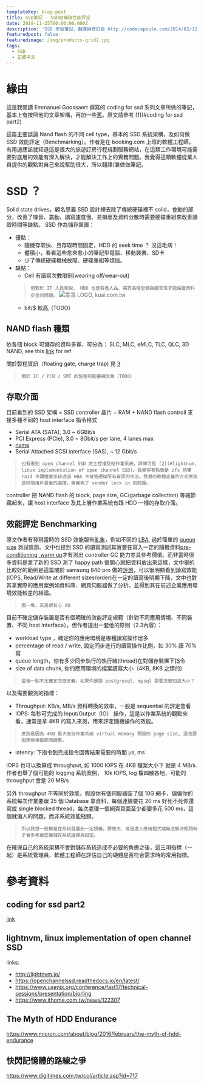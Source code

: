 ```yaml
---
templateKey: blog-post
title: SSD筆記 - SSD結構與性能評定
date: 2019-11-25T00:00:00.000Z
description: 'SSD 學習筆記，翻譯與修訂自 http://codecapsule.com/2014/02/12/coding-for-ssds-part-2-architecture-of-an-ssd-and-benchmarking/'
featuredpost: false
featuredimage: /img/products-grid2.jpg
tags:
  - SSD
  - 正體中文
---
```

# 緣由
這是我閱讀 Emmanuel Goossaert 撰寫的 coding for ssd 系列文章所做的筆記，基本上有按照他的文章架構，再加一些[蔥](https://tw.appledaily.com/highlight/20191118/IP3YJZUFPZZDLFPUP7DYDVUAKA/)。原文請參考 [1](#coding for ssd part2)

這篇主要談論 Nand flash 的不同 cell type，基本的 SSD 系統架構，及如何做 SSD 效能評定（Benchmarking）。作者是在 booking.com 上班的軟體工程師。有用過應該就知道這是很大的旅遊訂房行程規劃服務網站，在這類工作環境可能需要對底層的效能有深入解快，才能解決工作上的實務問題。我覺得這類軟體從業人員提供的觀點對自己來說幫助很大，所以翻譯/兼做做筆記。

# SSD ？
Solid state drives，顧名思義 SSD 設計裡去除了傳統硬碟裡不 solid，會動的部分，改善了噪音、震動、讀寫速度慢、易損壞及資料分散時需要硬碟重組來改善讀取時間等缺點。
SSD 作為儲存裝置：
* 優點：
  * 隨機存取快、且存取時間固定，HDD 的 seek time ？ 沒這毛病！
  * 體積小，看看這些愈來愈小的筆記型電腦、移動裝置、SD卡
  * 少了傳統硬碟機械故障、硬碟重組等煩惱。
* 缺點：
  * Cell 有讀寫次數限制(wearing off/wear-out)
  > `但對於 IT 人員來說， HDD 也是有看人品、需買高階型號跟擺乖乖才能保證資料安全的問題。` ![乖乖 LOGO, kuai.com.tw](https://comet.noonspace.com/w61NoonSpace/kuai/MsgInfo/LogoKuai.png)
  * bit/$ 較高, (TODO)

## NAND flash 種類
依各個 block 可儲存的資料多寡，可分為：
SLC, MLC, eMLC, TLC, QLC, 3D NAND, see this [link](https://searchstorage.techtarget.com/definition/flash-memory) for ref

關於製程資訊（floating gate, charge trap) 見 [3
](#快閃記憶體的路線之爭)

> `關於 IC / PCB / SMT 的製程可能要補文章（TODO）`


## 存取介面
目前看到的 SSD 架構 =  SSD controller 晶片 + RAM + NAND flash
controll 支援多種不同的 host interface 指令格式
* Serial ATA (SATA), 3.0 ~ 6GBit/s
* PCI Express (PCIe), 3.0 ~ 8Gbit/s per lane, 4 lanes max
* [nvme](https://nvmexpress.org/)
* Serial Attached SCSI interface (SAS), ~ 12 Gbit/s

> `也有看到 open channel SSD 將主控權交給作業系統，詳情可見 [2](#lightnvm, linux implementation of open channel SSD)。我覺得有點像是 zfs 捨棄 raid 卡讓檔案系統透過 HBA 卡接管硬碟所有資訊的作法。我覺的軟體定義的方式應該是終端用戶最後的選擇，畢竟免了 vendor lock in 的問題。`
 
controller 把 NAND flash 的 block, page size, GC(garbage collection) 等細節藏起來，讓 host interface 及其上層作業系統有跟 HDD 一樣的存取介面。


## 效能評定 Benchmarking
原文作者有發現當時的 SSD 效能報告[亂象](http://blog.zorinaq.com/many-ssd-benchmark-reviews-contain-flaws/)，例如不同的 [LBA](https://gerardnico.com/io/drive/lba), 過於簡單的 [queue size](https://www.userbenchmark.com/Faq/What-is-queue-depth/41) 測試情節。文中也提到 SSD 的讀寫測試其實要在寫入一定的隨機資料[pre-conditioning, warm up](https://searchstorage.techtarget.com/feature/The-truth-about-SSD-performance-benchmarks)才有測出 controller GC 能力並具參考價值。而非當時很多資料是拿了新的 SSD 測了 happy path 很開心就把資料放出來這樣，文中舉的比較好的範例是這篇關於 samsung 840 pro 做的[評測](https://www.storagereview.com/samsung_ssd_840_pro_review)，可以很明顯看到讀寫效能(IOPS, Read/Write at different sizes/order)在一定的讀寫後明顯下降，文中也對其拿實際的應用案例如資料庫、網頁伺服器做了分析，並得到其在前述企業應用環境效能較差的結論。

> `圖一堆，真是很有心 XD`

目前不確定儲存裝置是否有個明確的效能評定規範（針對不同應用情境、不同裝置、不同 host interface）。但作者提出一套他的原則（2.3內容）：
* workload type ，確定你的應用環境是哪種讀寫操作居多
* percentage of read / write, 設定同步進行的讀寫操作比例，如 30% 讀 70% 寫
* queue length，你有多少同步執行的執行緒(thread)在對儲存裝置下指令
* size of data chunk, 你的應用環境的檔案讀寫大小（4KB, 8KB 之類的)

> `最後一點不太確定怎麼定義，如果你是跑 postgresql, mysql 那要怎麼知道大小？`

以及需要觀測的指標：
* Throughput: KB/s, MB/s 資料轉換的效率，一般是 sequential 的評定會看
* IOPS: 每秒可完成的 Input/Output（IO） 操作，這是以作業系統的觀點來看，通常是拿 4KB 的寫入來測，用來評定隨機操作的效能。
> `應該是因為 4KB 是大部分作業系統 virtual memory 預設的 page size, 這也要因應使用情節而調整。`
* latency:  下指令到完成指令回傳結果需要的時間 μs, ms 

IOPS 也可以換算成 throughput, 如 1000 IOPS 在 4KB 檔案大小下 就是 4 MB/s. 作者也舉了個可能的 logging 系統案例， 10k IOPS, log 檔四散各地，可能的 throughput 會是 20 MB/s 

另外 throughput 不等同於效能，假設你有個伺服器裝了個 10G 網卡，偏偏你的系統每次作業要跟 25 個 Database 拿資料，每個連線要花 20 ms 好死不死你還寫成 single blocked thread，每次處理一個網頁頁面至少都要多花 500 ms，這個就偏人的問題，而非系統效能瓶頸。

> `所以我想一般都是在系統發展到一定規模，要做大、或是遇上應用程式端無法解決瓶頸時才會多考慮底層儲存系統選擇與設定。`

在確保自己的系統架構不會對儲存系統造成不必要的負擔之後，這三項指標（一起）是系統管理員、軟體工程師在評估自己的硬體是否符合需求時的常用指標。



# 參考資料
## coding for ssd part2
[link](http://codecapsule.com/2014/02/12/coding-for-ssds-part-2-architecture-of-an-ssd-and-benchmarking/)

## lightnvm, linux implementation of open channel SSD
links: 
* http://lightnvm.io/
* https://openchannelssd.readthedocs.io/en/latest/
* https://www.usenix.org/conference/fast17/technical-sessions/presentation/bjorling
* https://www.ithome.com.tw/news/122307

## The Myth of HDD Endurance
https://www.micron.com/about/blog/2016/february/the-myth-of-hdd-endurance

## 快閃記憶體的路線之爭
https://www.digitimes.com.tw/col/article.asp?id=717